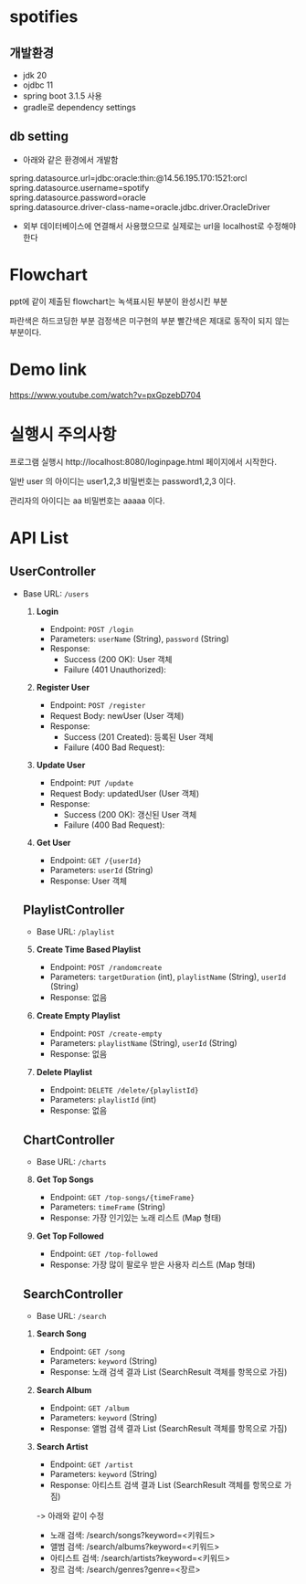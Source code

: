 # spotifies

## 개발환경
- jdk 20
- ojdbc 11
- spring boot 3.1.5 사용
- gradle로 dependency settings

## db setting
- 아래와 같은 환경에서 개발함

spring.datasource.url=jdbc:oracle:thin:@14.56.195.170:1521:orcl  
spring.datasource.username=spotify  
spring.datasource.password=oracle  
spring.datasource.driver-class-name=oracle.jdbc.driver.OracleDriver

- 외부 데이터베이스에 연결해서 사용했으므로 실제로는 url을 localhost로 수정해야한다

# Flowchart
ppt에 같이 제출된 flowchart는 녹색표시된 부분이 완성시킨 부분

파란색은 하드코딩한 부분 검정색은 미구현의 부분 빨간색은 제대로 동작이 되지 않는 부분이다.

# Demo link
https://www.youtube.com/watch?v=pxGpzebD704

# 실행시 주의사항
프로그램 실행시 http://localhost:8080/loginpage.html 페이지에서 시작한다.

일반 user 의 아이디는 user1,2,3 비밀번호는 password1,2,3 이다.

관리자의 아이디는 aa 비밀번호는 aaaaa 이다.

# API List

## UserController
* Base URL: `/users`

    1. **Login**
        - Endpoint: `POST /login`
        - Parameters: `userName` (String), `password` (String)
        - Response:
            - Success (200 OK): User 객체
            - Failure (401 Unauthorized):

    2. **Register User**
        - Endpoint: `POST /register`
        - Request Body: newUser (User 객체)
        - Response:
            - Success (201 Created): 등록된 User 객체
            - Failure (400 Bad Request):

    3. **Update User**
        - Endpoint: `PUT /update`
        - Request Body: updatedUser (User 객체)
        - Response:
            - Success (200 OK): 갱신된 User 객체
            - Failure (400 Bad Request):

    4. **Get User**
        - Endpoint: `GET /{userId}`
        - Parameters: `userId` (String)
        - Response: User 객체

  ## PlaylistController
    * Base URL: `/playlist`

    5. **Create Time Based Playlist**
        - Endpoint: `POST /randomcreate`
        - Parameters: `targetDuration` (int), `playlistName` (String), `userId` (String)
        - Response: 없음

    6. **Create Empty Playlist**
        - Endpoint: `POST /create-empty`
        - Parameters: `playlistName` (String), `userId` (String)
        - Response: 없음

    7. **Delete Playlist**
        - Endpoint: `DELETE /delete/{playlistId}`
        - Parameters: `playlistId` (int)
        - Response: 없음

  ## ChartController
    * Base URL: `/charts`

    8. **Get Top Songs**
        - Endpoint: `GET /top-songs/{timeFrame}`
        - Parameters: `timeFrame` (String)
        - Response: 가장 인기있는 노래 리스트 (Map 형태)

    9. **Get Top Followed**
        - Endpoint: `GET /top-followed`
        - Response: 가장 많이 팔로우 받은 사용자 리스트 (Map 형태)

  ## SearchController
    * Base URL: `/search`

    1. **Search Song**
        - Endpoint: `GET /song`
        - Parameters: `keyword` (String)
        - Response: 노래 검색 결과 List (SearchResult 객체를 항목으로 가짐)

    2. **Search Album**
        - Endpoint: `GET /album`
        - Parameters: `keyword` (String)
        - Response: 앨범 검색 결과 List (SearchResult 객체를 항목으로 가짐)

    3. **Search Artist**
        - Endpoint: `GET /artist`
        - Parameters: `keyword` (String)
        - Response: 아티스트 검색 결과 List (SearchResult 객체를 항목으로 가짐)

       -> 아래와 같이 수정

        - 노래 검색: /search/songs?keyword=<키워드>
        - 앨범 검색: /search/albums?keyword=<키워드>
        - 아티스트 검색: /search/artists?keyword=<키워드>
        - 장르 검색: /search/genres?genre=<장르>